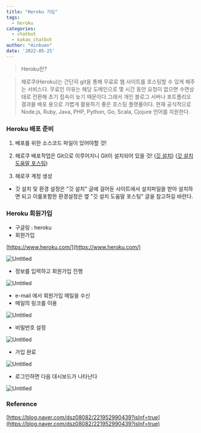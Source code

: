 ```yaml
---
title: "Heroku 가입"
tags:
  - heroku
categories:
  - chatbot
  - kakao_chatbot
author: "minkuen"
date: '2022-05-25'
---
```



> Heroku란?
> 

> 헤로쿠(Heroku)는 간단히 git을 통해 무료로 웹 사이트를 호스팅할 수 있게 해주는 서비스다.   무료인 이유는 해당 도메인으로 몇 시간 동안 요청이 없으면 수면상태로 전환해 초기 접속이 늦기 때문이다.그래서 개인 블로그 서버나 포트폴리오 결과물 배포 용으로 가볍게 활용하기 좋은 호스팅 플랫폼이다. 현재 공식적으로 Node.js, Ruby, Java, PHP, Python, Go, Scala, Cjojure 언어를 지원한다.
> 

### Heroku 배포 준비

1. 배포를 위한 소스코드 파일이 있어야할 것!

2. 헤로쿠 배포작업은 Git으로 이루어지니 Git이 설치되어 있을 것! ([깃 설치](https://git-scm.com/)) ([깃 설치 도움말 포스팅](https://blog.naver.com/dsz08082/221859028911))

3. 헤로쿠 계정 생성

- 깃 설치 및 환경 설정은 "깃 설치" 글에 걸어둔 사이트에서 설치파일을 받아 설치하면 되고 이를포함한 환경설정은 옆 "깃 설치 도움말 포스팅" 글을 참고하길 바란다.

### Heroku 회원가입

- 구글링 : heroku
- 회원가입

[https://www.heroku.com/](https://www.heroku.com/)

![Untitled](/images/Heroku_start/Untitled.png)

- 정보를 입력하고 회원가입 진행

![Untitled](/images/Heroku_start/Untitled%201.png)

- e-mail 에서 회원가입 메일을 수신
- 메일의 링크를 이용

![Untitled](/images/Heroku_start/Untitled%202.png)

- 비밀번호 설정

![Untitled](/images/Heroku_start/Untitled%203.png)

- 가입 완료

![Untitled](/images/Heroku_start/Untitled%204.png)

- 로그인하면 다음 대시보드가 나타난다

![Untitled](/images/Heroku_start/Untitled%205.png)

### Reference

[https://blog.naver.com/dsz08082/221952990439?isInf=true](https://blog.naver.com/dsz08082/221952990439?isInf=true)